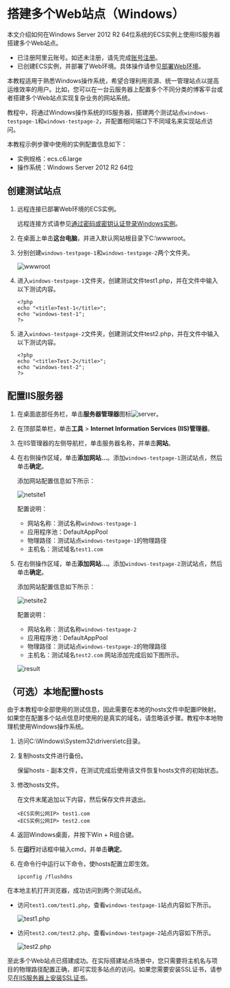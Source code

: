 # 搭建多个Web站点（Windows）

本文介绍如何在Windows Server 2012 R2 64位系统的ECS实例上使用IIS服务器搭建多个Web站点。

-   已注册阿里云账号。如还未注册，请先完成[账号注册](https://account.aliyun.com/register/register.htm?)。
-   已创建ECS实例，并部署了Web环境。具体操作请参见[部署Web环境](/cn.zh-CN/建站教程/搭建环境/部署Web环境.md)。

本教程适用于熟悉Windows操作系统，希望合理利用资源、统一管理站点以提高运维效率的用户。比如，您可以在一台云服务器上配置多个不同分类的博客平台或者搭建多个Web站点实现复杂业务的网站系统。

教程中，将通过Windows操作系统的IIS服务器，搭建两个测试站点`windows-testpage-1`和`windows-testpage-2`，并配置相同端口下不同域名来实现站点访问。

本教程示例步骤中使用的实例配置信息如下：

-   实例规格：ecs.c6.large
-   操作系统：Windows Server 2012 R2 64位

## 创建测试站点

1.  远程连接已部署Web环境的ECS实例。

    远程连接方式请参见[通过密码或密钥认证登录Windows实例](/cn.zh-CN/实例/连接实例/使用Workbench连接实例/通过密码或密钥认证登录Windows实例.md)。

2.  在桌面上单击**这台电脑**，并进入默认网站根目录下C:\\wwwroot。

3.  分别创建`windows-testpage-1`和`windows-testpage-2`两个文件夹。

    ![wwwroot](https://static-aliyun-doc.oss-accelerate.aliyuncs.com/assets/img/zh-CN/2312649951/p128806.png)

4.  进入`windows-testpage-1`文件夹，创建测试文件test1.php，并在文件中输入以下测试内容。

    ```
    <?php
    echo "<title>Test-1</title>";
    echo "windows-test-1";
    ?>
    ```

5.  进入`windows-testpage-2`文件夹，创建测试文件test2.php，并在文件中输入以下测试内容。

    ```
    <?php
    echo "<title>Test-2</title>";
    echo "windows-test-2";
    ?>
    ```


## 配置IIS服务器

1.  在桌面底部任务栏，单击**服务器管理器**图标![server](https://static-aliyun-doc.oss-accelerate.aliyuncs.com/assets/img/zh-CN/2312649951/p128809.png)。

2.  在顶部菜单栏，单击**工具** \> **Internet Information Services \(IIS\)管理器**。

3.  在IIS管理器的左侧导航栏，单击服务器名称，并单击**网站**。

4.  在右侧操作区域，单击**添加网站...**。添加`windows-testpage-1`测试站点，然后单击**确定**。

    添加网站配置信息如下所示：

    ![netsite1](https://static-aliyun-doc.oss-accelerate.aliyuncs.com/assets/img/zh-CN/2312649951/p128817.png)

    配置说明：

    -   网站名称：测试名称`windows-testpage-1`
    -   应用程序池：DefaultAppPool
    -   物理路径：测试站点`windows-testpage-1`的物理路径
    -   主机名：测试域名`test1.com`
5.  在右侧操作区域，单击**添加网站...**。添加`windows-testpage-2`测试站点，然后单击**确定**。

    添加网站配置信息如下所示：

    ![netsite2](https://static-aliyun-doc.oss-accelerate.aliyuncs.com/assets/img/zh-CN/2312649951/p128819.png)

    配置说明：

    -   网站名称：测试名称`windows-testpage-2`
    -   应用程序池：DefaultAppPool
    -   物理路径：测试站点`windows-testpage-2`的物理路径
    -   主机名：测试域名`test2.com`
    网站添加完成后如下图所示。

    ![result](https://static-aliyun-doc.oss-accelerate.aliyuncs.com/assets/img/zh-CN/2312649951/p128823.png)


## （可选）本地配置hosts

由于本教程中全部使用的测试信息，因此需要在本地的hosts文件中配置IP映射。如果您在配置多个站点信息时使用的是真实的域名，请忽略该步骤。教程中本地物理机使用Windows操作系统。

1.  访问C:\\Windows\\System32\\drivers\\etc目录。

2.  复制hosts文件进行备份。

    保留hosts - 副本文件，在测试完成后使用该文件恢复hosts文件的初始状态。

3.  修改hosts文件。

    在文件末尾追加以下内容，然后保存文件并退出。

    ```
    <ECS实例公网IP> test1.com
    <ECS实例公网IP> test2.com
    ```

4.  返回Windows桌面，并按下Win + R组合键。

5.  在**运行**对话框中输入cmd，并单击**确定**。

6.  在命令行中运行以下命令，使hosts配置立即生效。

    ```
    ipconfig /flushdns
    ```


在本地主机打开浏览器，成功访问到两个测试站点。

-   访问`test1.com/test1.php`，查看`windows-testpage-1`站点内容如下所示。

    ![test1.php](https://static-aliyun-doc.oss-accelerate.aliyuncs.com/assets/img/zh-CN/2312649951/p128826.png)

-   访问`test2.com/test2.php`，查看`windows-testpage-2`站点内容如下所示。

    ![test2.php](https://static-aliyun-doc.oss-accelerate.aliyuncs.com/assets/img/zh-CN/2312649951/p128827.png)


至此多个Web站点已搭建成功。在实际搭建站点场景中，您只需要将主机名与项目的物理路径配置正确，即可实现多站点的访问。如果您需要安装SSL证书，请参见[在IIS服务器上安装SSL证书](/cn.zh-CN/证书安装/安装证书到服务器/在IIS服务器上安装SSL证书.md)。

